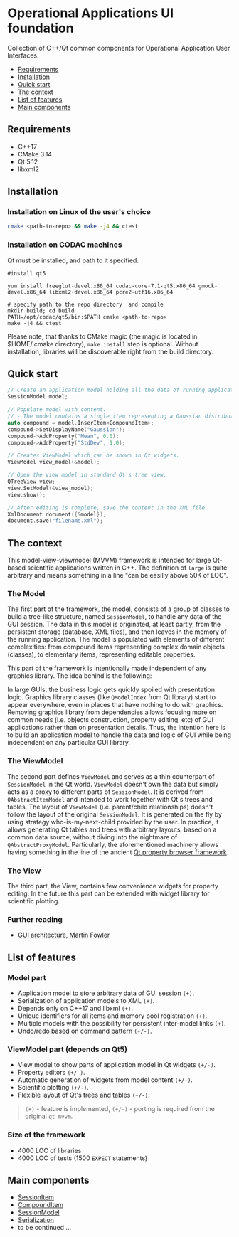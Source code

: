 # Operational Applications UI foundation <!-- omit in toc -->

Collection of C++/Qt common components for Operational Application User Interfaces.

- [Requirements](#requirements)
- [Installation](#installation)
- [Quick start](#quick-start)
- [The context](#the-context)
- [List of features](#list-of-features)
- [Main components](#main-components)

## Requirements

- C++17
- CMake 3.14
- Qt 5.12
- libxml2

## Installation

### Installation on Linux of the user's choice

```bash
cmake <path-to-repo> && make -j4 && ctest
```

### Installation on CODAC machines

Qt must be installed, and path to it specified.

```
#install qt5 

yum install freeglut-devel.x86_64 codac-core-7.1-qt5.x86_64 gmock-devel.x86_64 libxml2-devel.x86_64 pcre2-utf16.x86_64

# specify path to the repo directory  and compile
mkdir build; cd build
PATH=/opt/codac/qt5/bin:$PATH cmake <path-to-repo>
make -j4 && ctest
```

Please note, that thanks to CMake magic (the magic is located in $HOME/.cmake directory), `make install` step is optional. 
Without installation, libraries will be discoverable right from the build directory.

## Quick start

```C++
// Create an application model holding all the data of running application.
SessionModel model;

// Populate model with content.
// - The model contains a single item representing a Gaussian distribution.
auto compound = model.InserItem<CompoundItem>;
compound->SetDisplayName("Gaussian");
compound->AddProperty("Mean", 0.0);
compound->AddProperty("StdDev", 1.0);

// Creates ViewModel which can be shown in Qt widgets.
ViewModel view_model(&model);

// Open the view model in standard Qt's tree view.
QTreeView view;
view.SetModel(&view_model);
view.show();

// After editing is complete, save the content in the XML file.
XmlDocument document({&model});
document.save("filename.xml");
```

## The context

This model-view-viewmodel (MVVM) framework is intended for large Qt-based
scientific applications written in C++. The definition of `large` is quite
arbitrary and means something in a line "can be easilly above 50K of LOC".

### The Model  <!-- omit in toc -->

The first part of the framework, the model, consists of a group of classes to
build a tree-like structure, named `SessionModel`, to handle any data of the
GUI session. The data in this model is originated, at least partly, from the
persistent storage (database, XML files), and then leaves in the memory of the
running application. The model is populated with elements of different
complexities: from compound items representing complex domain objects (classes),
to elementary items, representing editable properties.

This part of the framework is intentionally made independent of any graphics
library. The idea behind is the following:

In large GUIs, the business logic gets quickly spoiled with presentation logic.
Graphics library classes (like `QModelIndex` from Qt library) start to appear
everywhere, even in places that have nothing to do with graphics. Removing
graphics library from dependencies allows focusing more on common needs (i.e.
objects construction, property editing, etc) of GUI applications rather than on
presentation details. Thus, the intention here is to build an application model
to handle the data and logic of GUI while being independent on any particular
GUI library.

### The ViewModel  <!-- omit in toc -->

The second part defines `ViewModel` and serves as a thin counterpart of
`SessionModel` in the Qt world. `ViewModel` doesn't own the data but simply acts
as a proxy to different parts of `SessionModel`. It is derived from
`QAbstractItemModel` and intended to work together with Qt's trees and tables.
The layout of `ViewModel` (i.e. parent/child relationships) doesn't follow the
layout of the original `SessionModel`. It is generated on the fly by using
strategy who-is-my-next-child provided by the user. In practice, it allows
generating Qt tables and trees with arbitrary layouts, based on a common data
source, without diving into the nightmare of `QAbstractProxyModel`.
Particularly, the aforementioned machinery allows having something in the line
of the ancient [Qt property browser framework](https://doc.qt.io/archives/qq/qq18-propertybrowser.html).

### The View  <!-- omit in toc -->

The third part, the View, contains few convenience widgets for property editing.
In the future this part can be extended with widget library for scientific plotting.

### Further reading <!-- omit in toc -->

+ [GUI architecture, Martin Fowler](https://martinfowler.com/eaaDev/uiArchs.html)

## List of features

### Model part <!-- omit in toc -->

- Application model to store arbitrary data of GUI session `(+)`.
- Serialization of application models to XML `(+)`.
- Depends only on C++17 and libxml `(+)`.
- Unique identifiers for all items and memory pool registration `(+)`.
- Multiple models with the possibility for persistent inter-model links `(+)`.
- Undo/redo based on command pattern `(+/-)`.

### ViewModel part (depends on Qt5) <!-- omit in toc -->

- View model to show parts of application model in Qt widgets `(+/-)`.
- Property editors `(+/-)`.
- Automatic generation of widgets from model content `(+/-)`.
- Scientific plotting `(+/-)`.
- Flexible layout of Qt's trees and tables `(+/-)`.

> `(+)` - feature is implemented, `(+/-)` - porting is required from the original `qt-mvvm`.

### Size of the framework <!-- omit in toc -->

- 4000 LOC of libraries
- 4000 LOC of tests (1500 `EXPECT` statements)

## Main components

- [SessionItem](docs/mvvm/model/sessionitem.md)
- [CompoundItem](docs/mvvm/model/compounditem.md)
- [SessionModel](docs/mvvm/model/sessionmodel.md)
- [Serialization](docs/mvvm/model/serialization.md)
- to be continued ... 
